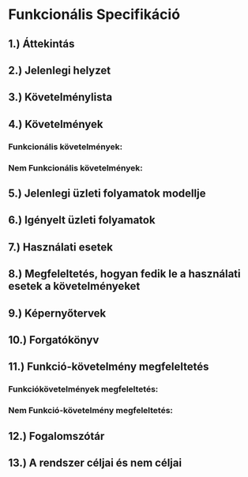 # Funkcionális Specifikáció
## 1.) Áttekintás
## 2.) Jelenlegi helyzet
## 3.) Követelménylista
## 4.) Követelmények
### Funkcionális követelmények:
### Nem Funkcionális követelmények:
## 5.) Jelenlegi üzleti folyamatok modellje
## 6.) Igényelt üzleti folyamatok
## 7.) Használati esetek
## 8.) Megfeleltetés, hogyan fedik le a használati esetek a követelményeket
## 9.) Képernyőtervek
## 10.) Forgatókönyv
## 11.) Funkció-követelmény megfeleltetés
### Funkciókövetelmények megfeleltetés:
### Nem Funkció-követelmény megfeleltetés:
## 12.) Fogalomszótár
## 13.) A rendszer céljai és nem céljai

